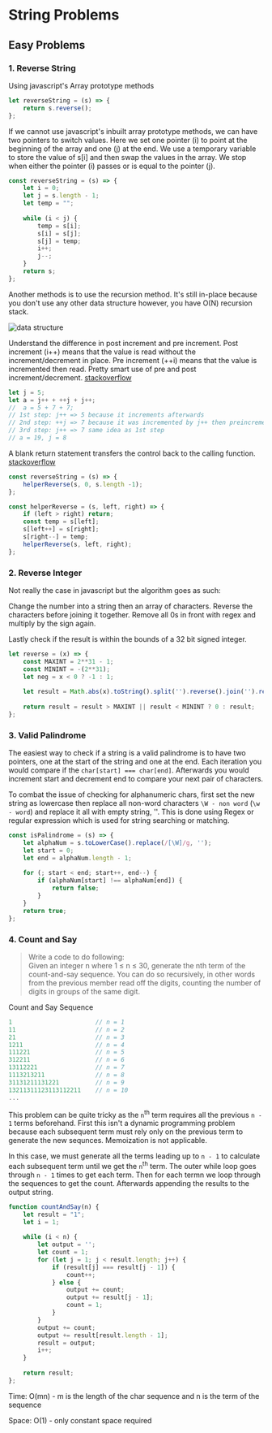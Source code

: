 # String Problems

## Easy Problems

### 1. Reverse String



Using javascript's Array prototype methods

```javascript
let reverseString = (s) => {
    return s.reverse();
};
```

If we cannot use javascript's inbuilt array prototype methods, we can have two pointers to switch values.
Here we set one pointer (i) to point at the beginning of the array and one (j) at the end. We use a temporary
variable to store the value of s[i] and then swap the values in the array. We stop when either the pointer (i) passes or is equal to the pointer (j).

```javascript
const reverseString = (s) => {
    let i = 0;
    let j = s.length - 1;
    let temp = "";
    
    while (i < j) {
        temp = s[i];
        s[i] = s[j];
        s[j] = temp;
        i++;
        j--;
    }
    return s;
};
```

Another methods is to use the recursion method. It's still in-place because you don't use any other data structure however, you have O(N) recursion stack. 

![data structure](https://leetcode.com/explore/interview/card/top-interview-questions-easy/127/strings/Figures/344/stack2.png)

Understand the difference in post increment and pre increment. Post increment (i++) means that the value is read without the increment/decrement in place. Pre increment (++i) means that the value is incremented then read. Pretty smart use of pre and post increment/decrement. [stackoverflow](https://stackoverflow.com/questions/2371118/how-do-the-post-increment-i-and-pre-increment-i-operators-work-in-java)

``` javascript
let j = 5;
let a = j++ + ++j + j++;
//  a = 5 + 7 + 7;
// 1st step: j++ => 5 because it increments afterwards
// 2nd step: ++j => 7 because it was incremented by j++ then preincrement by ++j
// 3rd step: j++ => 7 same idea as 1st step
// a = 19, j = 8
```

A blank return statement transfers the control back to the calling function. [stackoverflow](https://stackoverflow.com/questions/3717420/is-there-a-benefit-to-using-a-return-statement-that-returns-nothing)

```javascript
const reverseString = (s) => {
    helperReverse(s, 0, s.length -1);
};

const helperReverse = (s, left, right) => {
    if (left > right) return;
    const temp = s[left];
    s[left++] = s[right];
    s[right--] = temp;
    helperReverse(s, left, right);   
};
```
### 2. Reverse Integer

Not really the case in javascript but the algorithm goes as such:

Change the number into a string then an array of characters. Reverse the characters before joining it together. Remove all 0s in front with regex and multiply by the sign again.

Lastly check if the result is within the bounds of a 32 bit signed integer.

```javascript
let reverse = (x) => {
    const MAXINT = 2**31 - 1;
    const MININT = -(2**31);
    let neg = x < 0 ? -1 : 1;
    
    let result = Math.abs(x).toString().split('').reverse().join('').replace(/^0*/, '') * neg;
    
    return result = result > MAXINT || result < MININT ? 0 : result;
};
```

### 3. Valid Palindrome

The easiest way to check if a string is a valid palindrome is to have two pointers, one at the start of the string and one at the end. Each iteration you would compare if the ```char[start] === char[end]```. Afterwards you would increment start and decrement end to compare your next pair of characters.

To combat the issue of checking for alphanumeric chars, first set the new string as lowercase then replace all non-word characters ```\W - non word``` (```\w - word```) and replace it all with empty string, ''. This is done using Regex or regular expression which is used for string searching or matching.

```javascript
const isPalindrome = (s) => {
    let alphaNum = s.toLowerCase().replace(/[\W]/g, '');
    let start = 0;
    let end = alphaNum.length - 1;
    
    for (; start < end; start++, end--) {
        if (alphaNum[start] !== alphaNum[end]) {
            return false;
        }
    }
    return true;
};
```

### 4. Count and Say

>Write a code to do following:</br>
Given an integer n where 1 ≤ n ≤ 30, generate the nth term of the count-and-say sequence. You can do so recursively, in other words from the previous member read off the digits, counting the number of digits in groups of the same digit.

Count and Say Sequence
```javascript
1                       // n = 1
11                      // n = 2
21                      // n = 3
1211                    // n = 4
111221                  // n = 5
312211                  // n = 6
13112221                // n = 7
1113213211              // n = 8
31131211131221          // n = 9
13211311123113112211    // n = 10
...
```

This problem can be quite tricky as the ```n```<sup>th</sup> term requires all the previous ```n - 1``` terms beforehand. First this isn't a dynamic programming problem because each subsequent term must rely only on the previous term to generate the new sequnces. Memoization is not applicable.

In this case, we must generate all the terms leading up to ```n - 1``` to calculate each subsequent term until we get the ```n```<sup>th</sup> term. The outer while loop goes through ```n - 1``` times to get each term. Then for each termn we loop through the sequences to get the count. Afterwards appending the results to the output string.



```javascript
function countAndSay(n) {
    let result = "1";
    let i = 1;
 
    while (i < n) {
        let output = '';
        let count = 1;
        for (let j = 1; j < result.length; j++) {
            if (result[j] === result[j - 1]) {
                count++;
            } else {
                output += count;
                output += result[j - 1];
                count = 1;
            }
        }
        output += count;
        output += result[result.length - 1];
        result = output;
        i++;
    }
 
    return result;
};
```

Time: O(mn) - m is the length of the char sequence and n is the term of the sequence

Space: O(1) - only constant space required

